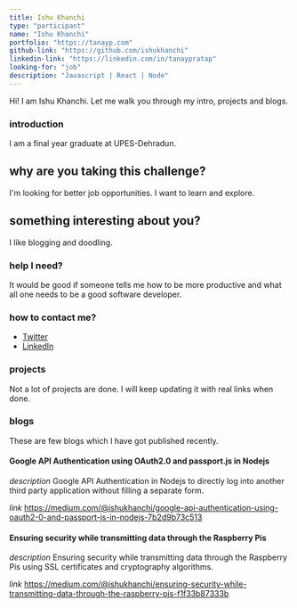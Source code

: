 ```yaml
---
title: Ishu Khanchi
type: "participant"
name: "Ishu Khanchi"
portfolio: "https://tanayp.com"
github-link: "https://github.com/ishukhanchi"
linkedin-link: "https://linkedin.com/in/tanaypratap"
looking-for: "job"
description: "Javascript | React | Node"
---
```


Hi! I am Ishu Khanchi. Let me walk you through my intro, projects and blogs.

### introduction

I am a final year graduate at UPES-Dehradun.

## why are you taking this challenge?

I'm looking for better job opportunities.
I want to learn and explore.

## something interesting about you?

I like blogging and doodling.

### help I need?

It would be good if someone tells me how to be more productive and what all one needs to be a good software developer.

### how to contact me?

- [Twitter](https://twitter.com/ishukhanchi)
- [LinkedIn](https://www.linkedin.com/in/ishu-khanchi-66577313b/)

### projects

Not a lot of projects are done. I will keep updating it with real links when done.

### blogs

These are few blogs which I have got published recently.

#### Google API Authentication using OAuth2.0 and passport.js in Nodejs

_description_ Google API Authentication in Nodejs to directly log into another third party application without filling a separate form.

_link_ https://medium.com/@ishukhanchi/google-api-authentication-using-oauth2-0-and-passport-js-in-nodejs-7b2d9b73c513

#### Ensuring security while transmitting data through the Raspberry Pis

_description_ Ensuring security while transmitting data through the Raspberry Pis using SSL certificates and cryptography algorithms.

_link_ https://medium.com/@ishukhanchi/ensuring-security-while-transmitting-data-through-the-raspberry-pis-f1f33b87333b



